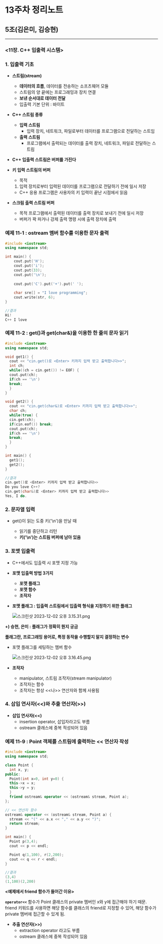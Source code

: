 # 13주차 정리노트

## 5조(김은미, 김승현)

---

### <11장. C++ 입출력 시스템>

### 1. 입출력 기초

- **스트림(stream)**
    - **데이터의 흐름**, 데이터를 전송하는 소프츠웨어 모듈
    - 스트림의 양 끝에는 프로그래밍과 장치 연결
    - **보낸 순서대로 데이터 전달**
    - 입출력 기본 단위 : 바이트

- **C++ 스트림 종류**
    - **입력 스트림**
        - 입력 장치, 네트워크, 파일로부터 데이터를 프로그램으로 전달하는 스트임
    - **출력 스트림**
        - 프로그램에서 출력되는 데이터를 출력 장치, 네트워크, 파일로 전달하는 스트림

- **C++ 입출력 스트림은 버퍼를 가진다**
- **키 입력 스트림의 버퍼**
    - 목적 
    1. 입력 장치로부터 입력된 데이터를 프로그램으로 전달하기 전에 일시 저장
    - C++ 응용 프로그램은 사용자의 키 입력이 끝난 시점에서 읽음
- **스크림 출력 스트림 버퍼**
    - 목적
    프로그램에서 출력된 데이터를 출력 장치로 보내기 전에 일시 저장
    - 버퍼가 꽉 파거나 강제 출력 명령 시에 출력 장치에 출력

### 예제 11-1 : ostream 멤버 함수를 이용한 문자 출력

```cpp
#include <iostream>
using namespace std;

int main() {
	cout.put('H');
	cout.put('i');
	cout.put(33);
	cout.put('\n');
	
	cout.put('C').put('+').put(' ');
	
	char sre[] = "I love programming";
	cout.write(str, 6);
}
```

```cpp
//결과
Hi!
C++ I love
```

### 예제 11-2 : get()과 get(char&)을 이용한 한 줄의 문자 읽기

```cpp
#include <iostream>
using namespace std;

void get1() {
  cout << "cin.get()로 <Enter> 키까지 입력 받고 출력합니다>>";
  int ch; 
  while((ch = cin.get()) != EOF) { 
  cout.put(ch); 
  if(ch == '\n')
  break; 
  }
}

void get2() {
  cout << "cin.get(char&)로 <Enter> 키까지 입력 받고 출력합니다>>";
  char ch;
  while(true) { 
  cin.get(ch); 
  if(cin.eof()) break; 
  cout.put(ch);
  if(ch == '\n')  
  break; 
  }
}

int main() {
  get1(); 
  get2(); 
}
```

```cpp
//결과
cin.get()로 <Enter> 키까지 입력 받고 출력합니다>>
Do you love C++?
cin.get(char&)로 <Enter> 키까지 입력 받고 출력합니다>>
Yes, I do.
```

### 2. 문자열 입력

- get()이 읽는 도중 <Enter>키('\n')을 만날 때
    - 읽기를 중단하고 리턴
    - **<Enter> 키('\n')는 스트림 버퍼에 남아 있음**

### 3. 포맷 입출력

- C++에서도 입출력 시 포맷 지정 가능
- **포맷 입출력 방법 3가지**
    - **포맷 플래그**
    - **포맷 함수**
    - **조작자**

- **포맷 플래그 : 입출력 스트림에서 입출력 형식을 지정하기 위한 플래그**
    
    ![스크린샷 2023-12-02 오후 3.15.31.png](13%E1%84%8C%E1%85%AE%E1%84%8E%E1%85%A1%20%E1%84%8C%E1%85%A5%E1%86%BC%E1%84%85%E1%85%B5%E1%84%82%E1%85%A9%E1%84%90%E1%85%B3%2024c2146501b44528b0f2695260afde35/%25EC%258A%25A4%25ED%2581%25AC%25EB%25A6%25B0%25EC%2583%25B7_2023-12-02_%25EC%2598%25A4%25ED%259B%2584_3.15.31.png)
    

**+) 승현, 은미 : 플래그가 정확히 뭔지 궁금**

**플래그란, 프로그래밍 용어로, 특정 동작을 수행할지 말지 결정하는 변수**

- 포맷 플래그를 세팅하는 멤버 함수
    
    ![스크린샷 2023-12-02 오후 3.16.45.png](13%E1%84%8C%E1%85%AE%E1%84%8E%E1%85%A1%20%E1%84%8C%E1%85%A5%E1%86%BC%E1%84%85%E1%85%B5%E1%84%82%E1%85%A9%E1%84%90%E1%85%B3%2024c2146501b44528b0f2695260afde35/%25EC%258A%25A4%25ED%2581%25AC%25EB%25A6%25B0%25EC%2583%25B7_2023-12-02_%25EC%2598%25A4%25ED%259B%2584_3.16.45.png)
    

- **조작자**
    - manipulator, 스트림 조작자(stream manipulator)
    - 조작자는 함수
    - 조작자는 항상 <<나>> 연산자와 함께 사용됨

### 4. 삽입 연사자(<<)와 추출 연산자(>>)

- **삽입 연사자(<<)**
    - insertion operator, 삽입자라고도 부름
    - ostream 클래스에 중복 적성되어 있음

### 예제 11-9 : Point 객체를 스트림에 출력하는 << 연산자 작성

```cpp
#include <iostream>
using namespace std;

class Point { 
  int x, y; 
public:  
  Point(int x=0, int y=0) {
  this->x = x; 
  this->y = y;
  }
  friend ostream& operator << (ostream& stream, Point a); 
};

// << 연산자 함수
ostream& operator << (ostream& stream, Point a) {
  stream << "(" << a.x << "," << a.y << ")";
  return stream;
}

int main() {
  Point p(3,4); 
  cout << p << endl; 

  Point q(1,100), r(2,200); 
  cout << q << r < endl;
}
```

```cpp
//결과
(3,4)
(1,100)(2,200)
```

**<예제에서 friend 함수가 들어간 이유>**

**`operator<<`** 함수가 Point 클래스의 private 멤버인 x와 y에 접근해야 하기 때문.
friend 키워드를 사용하면 해당 함수를 클래스의 friend로 지정할 수 있어, 해당 함수가 private 멤버에 접근할 수 있게 됨.

- **추출 연산자(>>)**
    - extraction operator 라고도 부름
    - ostream 클래스에 중복 작성되어 있음